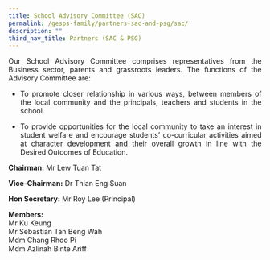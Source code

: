 ```yaml
---
title: School Advisory Committee (SAC)
permalink: /gesps-family/partners-sac-and-psg/sac/
description: ""
third_nav_title: Partners (SAC & PSG)
---
```

<p align="justify">Our School Advisory Committee comprises representatives from the Business sector, parents and grassroots leaders. The functions of the Advisory Committee are:

*   </p><p align="justify">To promote closer relationship in various ways, between members of the local community and the principals, teachers and students in the school.
*   </p><p align="justify">To provide opportunities for the local community to take an interest in student welfare and encourage students’ co-curricular activities aimed at character development and their overall growth in line with the Desired Outcomes of Education.

**Chairman:**&nbsp;Mr Lew Tuan Tat  
  
**Vice-Chairman:**&nbsp;Dr Thian Eng Suan  
  
**Hon Secretary:**&nbsp;Mr Roy Lee (Principal)

**Members:**&nbsp;
<br>Mr Ku Keung  <br>Mr Sebastian Tan Beng Wah<br>Mdm Chang Rhoo Pi  <br>Mdm Azlinah Binte Ariff</p>